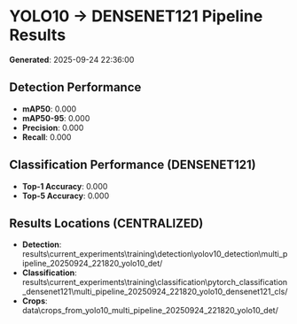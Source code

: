 # YOLO10 -> DENSENET121 Pipeline Results

**Generated**: 2025-09-24 22:36:00

## Detection Performance
- **mAP50**: 0.000
- **mAP50-95**: 0.000
- **Precision**: 0.000
- **Recall**: 0.000

## Classification Performance (DENSENET121)
- **Top-1 Accuracy**: 0.000
- **Top-5 Accuracy**: 0.000

## Results Locations (CENTRALIZED)
- **Detection**: results\current_experiments\training\detection\yolov10_detection\multi_pipeline_20250924_221820_yolo10_det/
- **Classification**: results\current_experiments\training\classification\pytorch_classification_densenet121\multi_pipeline_20250924_221820_yolo10_densenet121_cls/
- **Crops**: data\crops_from_yolo10_multi_pipeline_20250924_221820_yolo10_det/
